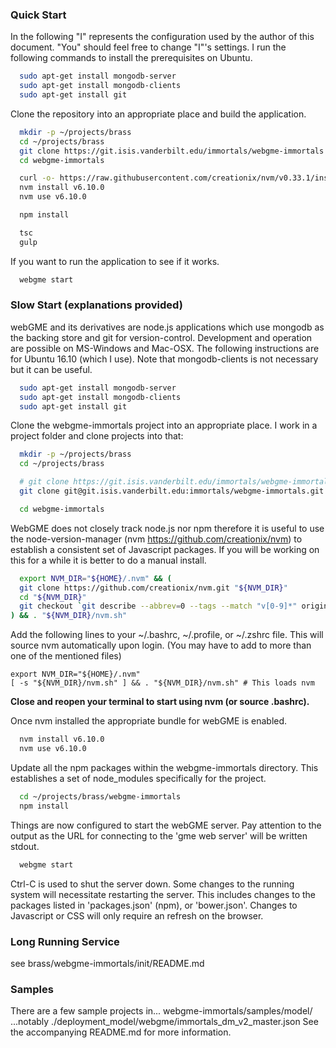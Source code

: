 ### Quick Start ###

In the following "I" represents the configuration used by
the author of this document.
"You" should feel free to change "I"'s settings.
I run the following commands to install the prerequisites on Ubuntu.
```bash
  sudo apt-get install mongodb-server
  sudo apt-get install mongodb-clients
  sudo apt-get install git
```
Clone the repository into an appropriate place and build the application.
```bash
  mkdir -p ~/projects/brass
  cd ~/projects/brass
  git clone https://git.isis.vanderbilt.edu/immortals/webgme-immortals.git
  cd webgme-immortals

  curl -o- https://raw.githubusercontent.com/creationix/nvm/v0.33.1/install.sh | bash
  nvm install v6.10.0
  nvm use v6.10.0

  npm install

  tsc
  gulp
```
If you want to run the application to see if it works.
```bash
  webgme start
```

### Slow Start (explanations provided)

webGME and its derivatives are node.js applications which
use mongodb as the backing store and git for version-control.
Development and operation are possible on MS-Windows and Mac-OSX.
The following instructions are for Ubuntu 16.10 (which I use).
Note that mongodb-clients is not necessary but it can be useful.
```bash
  sudo apt-get install mongodb-server
  sudo apt-get install mongodb-clients
  sudo apt-get install git
```
Clone the webgme-immortals project into an appropriate place.
I work in a project folder and clone projects into that:
```bash
  mkdir -p ~/projects/brass
  cd ~/projects/brass

  # git clone https://git.isis.vanderbilt.edu/immortals/webgme-immortals.git
  git clone git@git.isis.vanderbilt.edu:immortals/webgme-immortals.git

  cd webgme-immortals
```
WebGME does not closely track node.js nor npm therefore it is
useful to use the node-version-manager (nvm https://github.com/creationix/nvm)
to establish a consistent set of Javascript packages.
If you will be working on this for a while it is better to do a manual install.

```bash
  export NVM_DIR="${HOME}/.nvm" && (
  git clone https://github.com/creationix/nvm.git "${NVM_DIR}"
  cd "${NVM_DIR}"
  git checkout `git describe --abbrev=0 --tags --match "v[0-9]*" origin`
) && . "${NVM_DIR}/nvm.sh"
```

Add the following lines to your ~/.bashrc, ~/.profile, or ~/.zshrc file.
This will source nvm automatically upon login.
(You may have to add to more than one of the mentioned files)
```
export NVM_DIR="${HOME}/.nvm"
[ -s "${NVM_DIR}/nvm.sh" ] && . "${NVM_DIR}/nvm.sh" # This loads nvm
```

**Close and reopen your terminal to start using nvm (or source .bashrc).**

Once nvm installed the appropriate bundle for webGME is enabled.
```bash
  nvm install v6.10.0
  nvm use v6.10.0
```

Update all the npm packages within the webgme-immortals directory.
This establishes a set of node_modules specifically for the project.
```bash
  cd ~/projects/brass/webgme-immortals
  npm install
```
Things are now configured to start the webGME server.
Pay attention to the output as the URL for connecting
to the 'gme web server' will be written stdout.
```bash
  webgme start
```
Ctrl-C is used to shut the server down.
Some changes to the running system will necessitate restarting the server.
This includes changes to the packages listed in 'packages.json' (npm),
or 'bower.json'.
Changes to Javascript or CSS will only require an refresh on the browser.

### Long Running Service

see brass/webgme-immortals/init/README.md

### Samples ###

There are a few sample projects in...
webgme-immortals/samples/model/
...notably ./deployment_model/webgme/immortals_dm_v2_master.json
See the accompanying README.md for more information.

